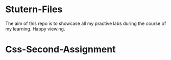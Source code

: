 # Stutern-Files
The aim of this repo is to showcase all my practive labs during the course of my learning.
Happy viewing.
# Css-Second-Assignment
